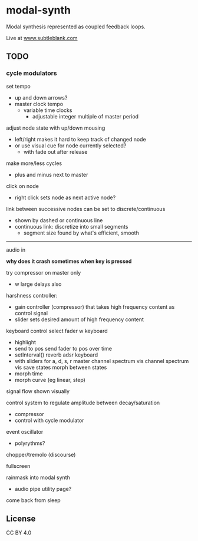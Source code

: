 # modal-synth

Modal synthesis represented as coupled feedback loops.

Live at www.subtleblank.com

## TODO


### cycle modulators


set tempo
- up and down arrows?
- master clock tempo
  - variable time clocks
    - adjustable integer multiple of master period

adjust node state with up/down mousing
- left/right makes it hard to keep track of changed node
- or use visual cue for node currently selected?
  - with fade out after release

make more/less cycles
- plus and minus next to master

click on node
- right click sets node as next active node?

link between successive nodes can be set to discrete/continuous
- shown by dashed or continuous line
- continuous link: discretize into small segments
  - segment size found by what's efficient, smooth

---

audio in

**why does it crash sometimes when key is pressed**

try compressor on master only
 - w large delays also

harshness controller:
- gain controller (compressor) that takes high frequency content as control signal
- slider sets desired amount of high frequency content

keyboard control
select fader w keyboard
 - highlight
 - send to pos
send fader to pos over time
 - setInterval()
reverb
adsr keyboard
 - with sliders for a, d, s, r
master channel spectrum vis
channel spectrum vis
save states
morph between states
 - morph time
 - morph curve (eg linear, step)

signal flow shown visually

control system to regulate amplitude between decay/saturation
- compressor
- control with cycle modulator

event oscillator
 - polyrythms?

chopper/tremolo (discourse)

fullscreen

rainmask into modal synth
 - audio pipe utility page?

come back from sleep


## License

CC BY 4.0
